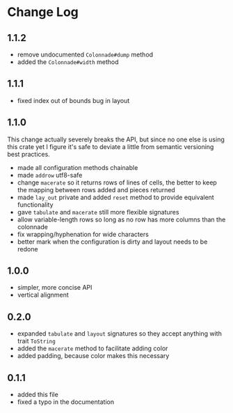 # Change Log

## 1.1.2
* remove undocumented `Colonnade#dump` method
* added the `Colonnade#width` method
## 1.1.1
* fixed index out of bounds bug in layout
## 1.1.0
This change actually severely breaks the API, but since no one else is using this crate yet
I figure it's safe to deviate a little from semantic versioning best practices.
* made all configuration methods chainable
* made `addrow` utf8-safe
* change `macerate` so it returns rows of lines of cells, the better to keep the mapping between
rows added and pieces returned
* made `lay_out` private and added `reset` method to provide equivalent functionality
* gave `tabulate` and `macerate` still more flexible signatures
* allow variable-length rows so long as no row has more columns than the colonnade
* fix wrapping/hyphenation for wide characters
* better mark when the configuration is dirty and layout needs to be redone
## 1.0.0
* simpler, more concise API
* vertical alignment
## 0.2.0
* expanded `tabulate` and `layout` signatures so they accept anything with trait `ToString`
* added the `macerate` method to facilitate adding color
* added padding, because color makes this necessary
## 0.1.1
* added this file
* fixed a typo in the documentation
